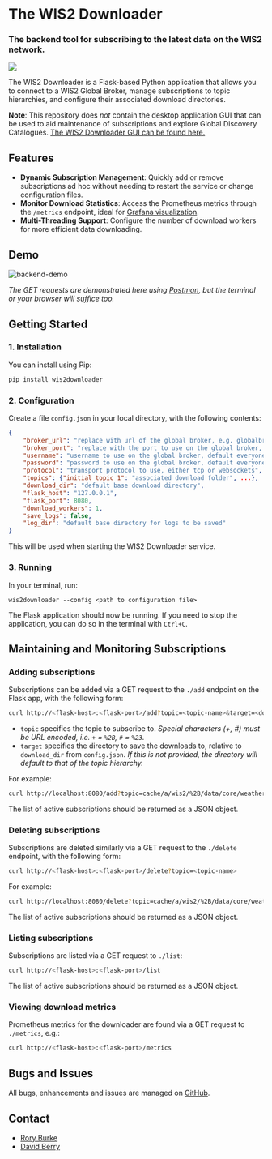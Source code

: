 # The WIS2 Downloader
### The backend tool for subscribing to the latest data on the WIS2 network.

<a href="https://github.com/wmo-im/wis2-downloader/blob/main/LICENSE" alt="License" ><img src="https://img.shields.io/badge/License-Apache_2.0-blue"></img></a>

The WIS2 Downloader is a Flask-based Python application that allows you to connect to a WIS2 Global Broker, manage subscriptions to topic hierarchies, and configure their associated download directories.

**Note**: This repository does *not* contain the desktop application GUI that can be used to aid maintenance of subscriptions and explore Global Discovery Catalogues. <a href="https://github.com/wmo-im/wis2-downloader-gui">The WIS2 Downloader GUI can be found here.</a>

## Features

- **Dynamic Subscription Management**: Quickly add or remove subscriptions ad hoc without needing to restart the service or change configuration files.
- **Monitor Download Statistics**: Access the Prometheus metrics through the `/metrics` endpoint, ideal for <a href="https://prometheus.io/docs/visualization/grafana/">Grafana visualization</a>.
- **Multi-Threading Support**: Configure the number of download workers for more efficient data downloading.

## Demo
![backend-demo](https://github.com/wmo-im/wis2-downloader/assets/47696929/f9eb9eb3-07bd-49df-9714-61d952000f2e)

*The GET requests are demonstrated here using <a href="https://www.postman.com/">Postman</a>, but the terminal or your browser will suffice too.*

## Getting Started

### 1. Installation
You can install using Pip:

```bash
pip install wis2downloader
```

### 2. Configuration

Create a file `config.json` in your local directory, with the following contents:

```json
{
    "broker_url": "replace with url of the global broker, e.g. globalbroker.meteo.fr",
    "broker_port": "replace with the port to use on the global broker, e.g. 443",
    "username": "username to use on the global broker, default everyone",
    "password": "password to use on the global broker, default everyone",
    "protocol": "transport protocol to use, either tcp or websockets",
    "topics": {"initial topic 1": "associated download folder", ...},
    "download_dir": "default base download directory",
    "flask_host": "127.0.0.1",
    "flask_port": 8080,
    "download_workers": 1,
    "save_logs": false,
    "log_dir": "default base directory for logs to be saved"
}
```

This will be used when starting the WIS2 Downloader service.

### 3. Running

In your terminal, run:

```
wis2downloader --config <path to configuration file>
```

The Flask application should now be running. If you need to stop the application, you can do so in the terminal with `Ctrl+C`.

## Maintaining and Monitoring Subscriptions

### Adding subscriptions
Subscriptions can be added via a GET request to the `./add` endpoint on the Flask app, with the following form:

```bash
curl http://<flask-host>:<flask-port>/add?topic=<topic-name>&target=<download-directory>
```

- `topic` specifies the topic to subscribe to. *Special characters (+, #) must be URL encoded, i.e. `+` = `%2B`, `#` = `%23`.*
- `target` specifies the directory to save the downloads to, relative to `download_dir` from `config.json`. *If this is not provided, the directory will default to that of the topic hierarchy.*

For example:
```bash
curl http://localhost:8080/add?topic=cache/a/wis2/%2B/data/core/weather/%23&target=example_data
```

The list of active subscriptions should be returned as a JSON object.

### Deleting subscriptions
Subscriptions are deleted similarly via a GET request to the `./delete` endpoint, with the following form:
```bash
curl http://<flask-host>:<flask-port>/delete?topic=<topic-name>
```

For example:
```bash
curl http://localhost:8080/delete?topic=cache/a/wis2/%2B/data/core/weather/%23
```

The list of active subscriptions should be returned as a JSON object.
### Listing subscriptions
Subscriptions are listed via a GET request to `./list`:

```bash
curl http://<flask-host>:<flask-port>/list
```

The list of active subscriptions should be returned as a JSON object.

### Viewing download metrics
Prometheus metrics for the downloader are found via a GET request to `./metrics`, e.g.:

```bash
curl http://<flask-host>:<flask-port>/metrics
```

## Bugs and Issues

All bugs, enhancements and issues are managed on [GitHub](https://github.com/wmo-im/wis2-downloader/issues).

## Contact

* [Rory Burke](https://github.com/RoryPTB)
* [David Berry](https://github.com/david-i-berry)
